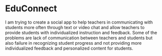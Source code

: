 # EduConnect
I am trying to create a social app to help teachers in communicating with students more often through text or video chat and allow teachers to provide students with individualized instruction and feedback. Some of the problems are lack of communication between teachers and students but also failure in recognizing student progress and not providing more individualized feedback and personalized content for students. 

